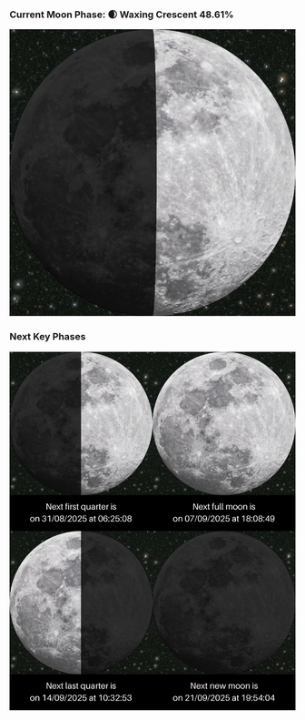 ### Current Moon Phase: 🌒 Waxing Crescent 48.61%
![Moon Phase](moonphase.png)
### Next Key Phases
![Gallery](gallery.png)